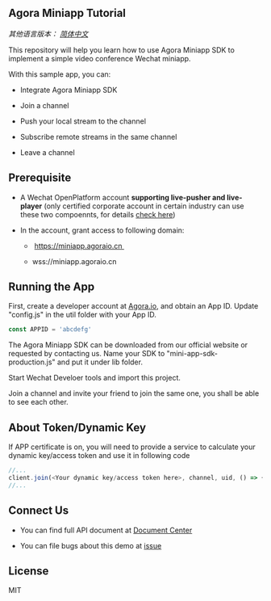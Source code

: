 ## Agora Miniapp Tutorial

*其他语言版本： [简体中文](README.CN.md)*

This repository will help you learn how to use Agora Miniapp SDK to implement a simple video conference Wechat miniapp.

With this sample app, you can:

- Integrate Agora Miniapp SDK

- Join a channel

- Push your local stream to the channel

- Subscribe remote streams in the same channel

- Leave a channel

## Prerequisite

- A Wechat OpenPlatform account **supporting live-pusher and live-player** (only certified corporate account in certain industry can use these two compoennts,  for details [check here](https://developers.weixin.qq.com/miniprogram/dev/component/live-pusher.html))

- In the account, grant access to following domain:

  -  https://miniapp.agoraio.cn 

  - wss://miniapp.agoraio.cn

## Running the App

First, create a developer account at [Agora.io](https://dashboard.agora.io/signin/), and obtain an App ID.
Update "config.js" in the util folder with your App ID.

```javascript
const APPID = 'abcdefg'
```

The Agora Miniapp SDK can be downloaded from our official website or requested by contacting us. Name your SDK to "mini-app-sdk-production.js" and put it under lib folder.

Start Wechat Develoer tools and import this project.

Join a channel and invite your friend to join the same one, you shall be able to see each other.

## About Token/Dynamic Key

If APP certificate is on, you will need to provide a service to calculate your dynamic key/access token and use it in following code

```javascript
//... 
client.join(<Your dynamic key/access token here>, channel, uid, () => {
//...
```

## Connect Us

- You can find full API document at [Document Center](https://docs.agora.io/en/)


- You can file bugs about this demo at [issue](https://github.com/AgoraIO/Agora-Android-Tutorial-1to1/issues)

## License
MIT
